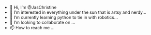 - 👋 Hi, I’m @JasChristine
- 👀 I’m interested in everything under the sun that is artsy and nerdy...
- 🌱 I’m currently learning python to tie in with robotics...
- 💞️ I’m looking to collaborate on ...
- 📫 How to reach me ...

<!---
JasChristine/JasChristine is a ✨ special ✨ repository because its `README.md` (this file) appears on your GitHub profile.
You can click the Preview link to take a look at your changes.
--->
